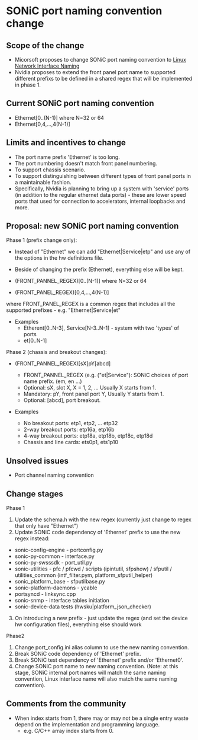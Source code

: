 # SONiC port naming convention change #

## Scope of the change ##

- Micorsoft proposes to change SONiC port naming convention to [Linux Network Interface Naming](http://tdt.rocks/linux_network_interface_naming.html)
- Nvidia proposes to extend the front panel port name to supported different prefixs to be defined in a shared regex that will be implemented in phase 1.

## Current SONiC port naming convention ##
- Ethernet[0..(N-1)]       where N=32 or 64
- Ethernet[0,4,...,4(N-1)]

## Limits and incentives to change ##
- The port name prefix 'Ethernet' is too long.
- The port numbering doesn't match front panel numbering.
- To support chassis scenario.
- To support distinguishing between different types of front panel ports in a maintainable fashion.
- Specifically, Nvidia is planning to bring up a system with 'service' ports (in addition to the regular ethernet data ports) - these
  are lower speed ports that used for connection to accelerators, internal loopbacks and more.

## Proposal: new SONiC port naming convention ##
Phase 1 (prefix change only):
- Instead of "Ethernet" we can add "Ethernet|Service|etp" and use any of the options in the hw definitions file.
- Beside of changing the prefix (Ethernet), everything else will be kept.

- (FRONT_PANNEL_REGEX)[0..(N-1)]       where N=32 or 64
- (FRONT_PANEL_REGEX)[0,4,...,4(N-1)]
   
 where FRONT_PANEL_REGEX is a common regex that includes all the supported prefixes - e.g. "Ethernet|Service|et"
- Examples
  - Etherent[0..N-3], Service[N-3..N-1] - system with two 'types' of ports
  - et[0..N-1]

Phase 2 (chassis and breakout changes):

- (FRONT_PANNEL_REGEX)[sX]pY[abcd]
  - FRONT_PANNEL_REGEX (e.g. ("et|Service"): SONiC choices of port name prefix. (em, en ...)
  - Optional:  sX, slot X, X = 1, 2, ... Usually X starts from 1.
  - Mandatory: pY, front panel port Y, Usually Y starts from 1.
  - Optional:  [abcd], port breakout.

- Examples
  - No breakout ports: etp1, etp2, ... etp32
  - 2-way breakout ports: etp16a, etp16b
  - 4-way breakout ports: etp18a, etp18b, etp18c, etp18d
  - Chassis and line cards: ets0p1, ets1p10

## Unsolved issues ##
- Port channel naming convention

## Change stages ##
Phase 1
1. Update the schema.h with the new regex (currently just change to regex that only have "Ethernet")
2. Update SONiC code dependency of 'Ethernet' prefix to use the new regex instead:
  - sonic-config-engine - portconfig.py
  - sonic-py-common - interface.py
  - sonic-py-swsssdk - port_util.py
  - sonic-utilities - pfc / pfcwd / scripts (ipintutil, sfpshow) / sfputil / utilities_common (intf_filter.pym, platform_sfputil_helper)
  - sonic_platform_base - sfputilbase.py
  - sonic-platform-daemons - ycable
  - portsyncd - linksync.cpp
  - sonic-snmp - interface tables initiation
  - sonic-device-data tests (hwsku|platform_json_checker)
3. On introducing a new prefix - just update the regex (and set the device hw configuration files), everything else should work

Phase2
1. Change port_config.ini alias column to use the new naming convention.
2. Break SONiC code dependency of 'Ethernet' prefix.
3. Break SONiC test dependency of 'Ethernet' prefix and/or 'Ethernet0'.
4. Change SONiC port name to new naming convention.
   (Note: at this stage, SONiC internal port names will match the same naming convention,
          Linux interface name will also match the same naming convention).

## Comments from the community ##
- When index starts from 1, there may or may not be a single entry waste depend on the implementation and programming language.
  - e.g. C/C++ array index starts from 0.


